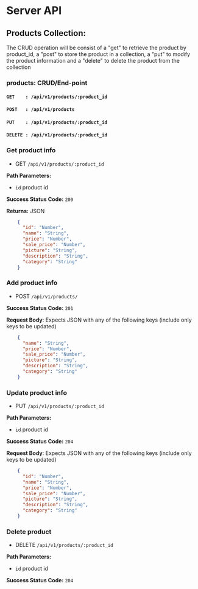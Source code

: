# Server API

## Products Collection:
The CRUD operation will be consist of a "get" to retrieve the product by product_id, a "post" to store the product in a collection, a "put" to modify the product information and a "delete" to delete the product from the collection

### products: CRUD/End-point
#### ```GET    : /api/v1/products/:product_id```
#### ```POST   : /api/v1/products```
#### ```PUT    : /api/v1/products/:product_id```
#### ```DELETE : /api/v1/products/:product_id```

### Get product info
  * GET `/api/v1/products/:product_id`

**Path Parameters:**
  * `id` product id

**Success Status Code:** `200`

**Returns:** JSON

```json
    {
      "id": "Number",
      "name": "String",
      "price": "Number",
      "sale_price": "Number",
      "picture": "String",
      "description": "String",
      "category": "String"
    }
```

### Add product info
  * POST `/api/v1/products/`

**Success Status Code:** `201`

**Request Body**: Expects JSON with any of the following keys (include only keys to be updated)

```json
    {
      "name": "String",
      "price": "Number",
      "sale_price": "Number",
      "picture": "String",
      "description": "String",
      "category": "String"
    }
```

### Update product info
  * PUT `/api/v1/products/:product_id`

**Path Parameters:**
  * `id` product id

**Success Status Code:** `204`

**Request Body**: Expects JSON with any of the following keys (include only keys to be updated)

```json
    {
      "id": "Number",
      "name": "String",
      "price": "Number",
      "sale_price": "Number",
      "picture": "String",
      "description": "String",
      "category": "String"
    }
```

### Delete product
  * DELETE `/api/v1/products/:product_id`

**Path Parameters:**
  * `id` product id

**Success Status Code:** `204`
